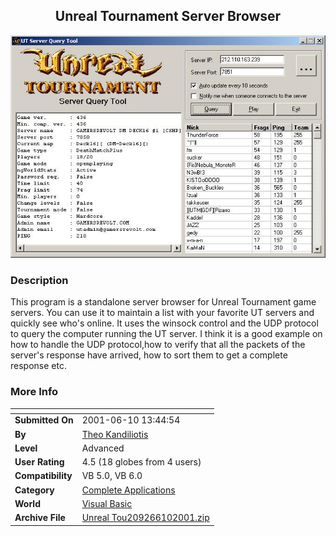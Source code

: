 ﻿<div align="center">

## Unreal Tournament Server Browser

<img src="PIC2001527935522799.jpg">
</div>

### Description

This program is a standalone server browser for Unreal Tournament game servers. You can use it to maintain a list with your favorite UT servers and quickly see who's online. It uses the winsock control and the UDP protocol to query the computer running the UT server. I think it is a good example on how to handle the UDP protocol,how to verify that all the packets of the server's response have arrived, how to sort them to get a complete response etc.
 
### More Info
 


<span>             |<span>
---                |---
**Submitted On**   |2001-06-10 13:44:54
**By**             |[ Theo Kandiliotis](https://github.com/Planet-Source-Code/PSCIndex/blob/master/ByAuthor/theo-kandiliotis.md)
**Level**          |Advanced
**User Rating**    |4.5 (18 globes from 4 users)
**Compatibility**  |VB 5\.0, VB 6\.0
**Category**       |[Complete Applications](https://github.com/Planet-Source-Code/PSCIndex/blob/master/ByCategory/complete-applications__1-27.md)
**World**          |[Visual Basic](https://github.com/Planet-Source-Code/PSCIndex/blob/master/ByWorld/visual-basic.md)
**Archive File**   |[Unreal Tou209266102001\.zip](https://github.com/Planet-Source-Code/theo-kandiliotis-unreal-tournament-server-browser__1-23492/archive/master.zip)








